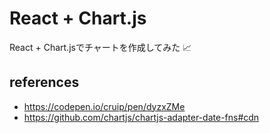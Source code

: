 # React + Chart.js

React + Chart.jsでチャートを作成してみた 📈

## references
- https://codepen.io/cruip/pen/dyzxZMe
- https://github.com/chartjs/chartjs-adapter-date-fns#cdn